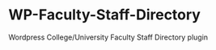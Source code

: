 WP-Faculty-Staff-Directory
==========================

Wordpress College/University Faculty Staff Directory plugin
